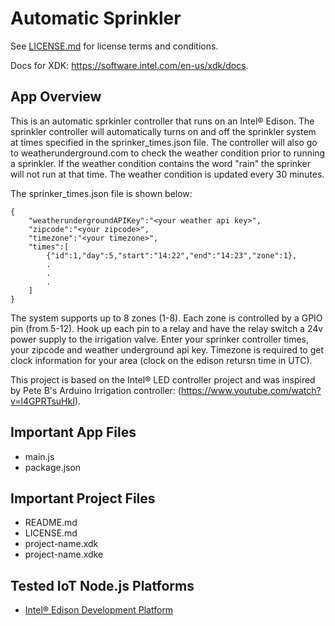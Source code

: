 Automatic Sprinkler 
=============================================
See [LICENSE.md](LICENSE.md) for license terms and conditions.

Docs for XDK: https://software.intel.com/en-us/xdk/docs.

App Overview
------------
This is an automatic sprkinler controller that runs on an Intel® Edison. The sprinkler controller will 
automatically turns on and off the sprinkler system at times specified in the sprinker_times.json file. 
The controller will also go to weatherunderground.com to check the weather condition prior to running 
a sprinkler. If the weather condition contains the word "rain" the sprinker will not run at that time. 
The weather condition is updated every 30 minutes. 

The sprinker_times.json file is shown below:

```
{  
    "weatherundergroundAPIKey":"<your weather api key>",
    "zipcode":"<your zipcode>",
    "timezone":"<your timezone>", 
    "times":[
        {"id":1,"day":5,"start":"14:22","end":"14:23","zone":1},
        .
        .
        .
    ]
}
```

The system supports up to 8 zones (1-8). Each zone is controlled by a GPIO pin (from 5-12). Hook up 
each pin to a relay and have the relay switch a 24v power supply to the irrigation valve. Enter your
sprinker controller times, your zipcode and weather underground api key. Timezone is required to get
clock information for your area (clock on the edison retursn time in UTC). 

This project is based on the Intel® LED controller project and was inspired by Pete B's Arduino 
Irrigation controller: (https://www.youtube.com/watch?v=l4GPRTsuHkI). 

Important App Files
--------------------------
* main.js
* package.json


Important Project Files
------------------------------
* README.md
* LICENSE.md
* project-name.xdk
* project-name.xdke

Tested IoT Node.js Platforms
----------------------------
* [Intel® Edison Development Platform](http://intel.com/edison)
